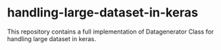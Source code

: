 # handling-large-dataset-in-keras
This repository contains a full implementation of Datagenerator Class for handling large dataset in keras.
